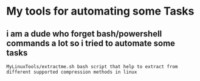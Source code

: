 # My tools for automating some Tasks 

## i am a dude who forget bash/powershell commands a lot so i tried to automate some tasks 
```MyLinuxTools/extractme.sh bash script that help to extract from different supported compression methods in linux ``` 

